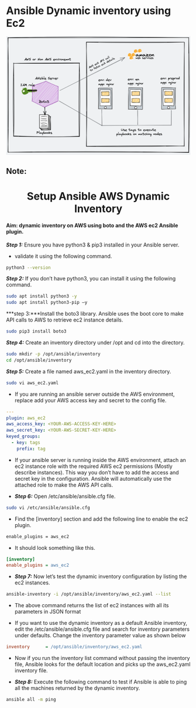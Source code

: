 # Ansible Dynamic inventory using Ec2


<img src="ansiblee-inventory.png">



## Note:

<h1><center>Setup Ansible AWS Dynamic Inventory</center></h1>

#### Aim: dynamic inventory on AWS using boto and the AWS ec2 Ansible plugin.

***Step 1:*** Ensure you have python3 & pip3 installed in your Ansible server.

+ validate it using the following command.

```bash
python3 --version
```

***Step 2:***  If you don’t have python3, you can install it using the following command.

```bash
sudo apt install python3 -y
sudo apt install python3-pip –y
```

***step 3:***Install the boto3 library. Ansible uses the boot core to make API calls to AWS to retrieve ec2 instance details.

```bash
sudo pip3 install boto3
```

***Step 4:*** Create an inventory directory under /opt and cd into the directory.

```bash
sudo mkdir -p /opt/ansible/inventory
cd /opt/ansible/inventory
```

***Step 5:*** Create a file named aws_ec2.yaml in the inventory directory.

```bash
sudo vi aws_ec2.yaml
```

+ If you are running an ansible server outside the AWS environment, replace add your AWS access key and secret to the config file.

```yml
---
plugin: aws_ec2
aws_access_key: <YOUR-AWS-ACCESS-KEY-HERE>
aws_secret_key: <YOUR-AWS-SECRET-KEY-HERE>
keyed_groups:
  - key: tags
    prefix: tag

```

+ If your ansible server is running inside the AWS environment, attach an ec2 instance role with the required AWS ec2 permissions (Mostly describe instances). This way you don’t have to add the access and secret key in the configuration. Ansible will automatically use the attached role to make the AWS API calls.


+ ***Step 6:*** Open /etc/ansible/ansible.cfg file.

```bash
sudo vi /etc/ansible/ansible.cfg
```

+ Find the [inventory] section and add the following line to enable the ec2 plugin.

```bash
enable_plugins = aws_ec2
```

+ It should look something like this.

```ini
[inventory]
enable_plugins = aws_ec2
```

+ ***Step 7:*** Now let’s test the dynamic inventory configuration by listing the ec2 instances.

```bash
ansible-inventory -i /opt/ansible/inventory/aws_ec2.yaml --list
```

+ The above command returns the list of ec2 instances with all its parameters in JSON format


+ If you want to use the dynamic inventory as a default Ansible inventory, edit the /etc/ansible/ansible.cfg file and search for inventory parameters under defaults. Change the inventory parameter value as shown below

```ini
inventory      = /opt/ansible/inventory/aws_ec2.yaml
```

+ Now if you run the inventory list command without passing the inventory file, Ansible looks for the default location and picks up the aws_ec2.yaml inventory file.

+ ***Step 8:*** Execute the following command to test if Ansible is able to ping all the machines returned by the dynamic inventory.

```bash
ansible all -m ping
```
